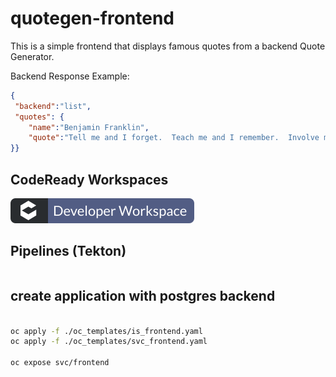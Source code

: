 # quotegen-frontend

This is a simple frontend that displays famous quotes from a backend Quote Generator.

Backend Response Example:

```json
{
 "backend":"list",
 "quotes": {
    "name":"Benjamin Franklin",
    "quote":"Tell me and I forget.  Teach me and I remember.  Involve me and I learn."
}}
```


## CodeReady Workspaces

[![Contribute](images/factory-contribute.svg)](https://codeready-openshift-workspaces.apps-crc.testing/f?url=https://github.com/snowjet/quotegen-frontend)


## Pipelines (Tekton)

```bash

```

## create application with postgres backend

```bash

oc apply -f ./oc_templates/is_frontend.yaml
oc apply -f ./oc_templates/svc_frontend.yaml

oc expose svc/frontend

```

